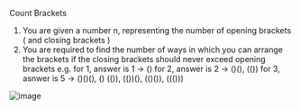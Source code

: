 Count Brackets
1. You are given a number n, representing the number of opening brackets ( and closing brackets )
2. You are required to find the number of ways in which you can arrange the brackets if the closing brackets should never exceed opening brackets
e.g.
for 1, answer is 1 -> ()
for 2, answer is 2 -> ()(), (())
for 3, asnwer is 5 -> ()()(), () (()), (())(), (()()), ((()))

![image](https://user-images.githubusercontent.com/69719886/188380744-d61dd8a4-5728-4059-b210-f0fe2c76040c.png)
